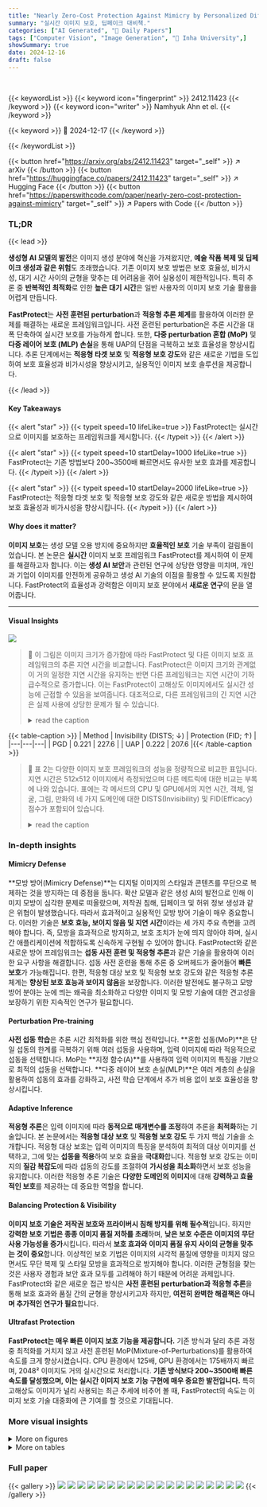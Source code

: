```yaml
---
title: "Nearly Zero-Cost Protection Against Mimicry by Personalized Diffusion Models"
summary: "실시간 이미지 보호, 딥페이크 대비책."
categories: ["AI Generated", "🤗 Daily Papers"]
tags: ["Computer Vision", "Image Generation", "🏢 Inha University",]
showSummary: true
date: 2024-12-16
draft: false
---
```


<br>

{{< keywordList >}}
{{< keyword icon="fingerprint" >}} 2412.11423 {{< /keyword >}}
{{< keyword icon="writer" >}} Namhyuk Ahn et el. {{< /keyword >}}
 
{{< keyword >}} 🤗 2024-12-17 {{< /keyword >}}
 
{{< /keywordList >}}

{{< button href="https://arxiv.org/abs/2412.11423" target="_self" >}}
↗ arXiv
{{< /button >}}
{{< button href="https://huggingface.co/papers/2412.11423" target="_self" >}}
↗ Hugging Face
{{< /button >}}
{{< button href="https://paperswithcode.com/paper/nearly-zero-cost-protection-against-mimicry" target="_self" >}}
↗ Papers with Code
{{< /button >}}




### TL;DR


{{< lead >}}

**생성형 AI 모델의 발전**은 이미지 생성 분야에 혁신을 가져왔지만, **예술 작품 복제 및 딥페이크 생성과 같은 위험**도 초래했습니다. 기존 이미지 보호 방법은 보호 효율성, 비가시성, 대기 시간 사이의 균형을 맞추는 데 어려움을 겪어 실용성이 제한적입니다. 특히 추론 중 **반복적인 최적화**로 인한 **높은 대기 시간**은 일반 사용자의 이미지 보호 기술 활용을 어렵게 만듭니다.

**FastProtect**는 **사전 훈련된 perturbation**과 **적응형 추론 체계**를 활용하여 이러한 문제를 해결하는 새로운 프레임워크입니다. 사전 훈련된 perturbation은 추론 시간을 대폭 단축하여 실시간 보호를 가능하게 합니다. 또한, **다중 perturbation 혼합 (MoP)** 및 **다중 레이어 보호 (MLP) 손실**을 통해 UAP의 단점을 극복하고 보호 효율성을 향상시킵니다. 추론 단계에서는 **적응형 타겟 보호** 및 **적응형 보호 강도**와 같은 새로운 기법을 도입하여 보호 효율성과 비가시성을 향상시키고, 실용적인 이미지 보호 솔루션을 제공합니다.

{{< /lead >}}


#### Key Takeaways

{{< alert "star" >}}
{{< typeit speed=10 lifeLike=true >}} FastProtect는 실시간으로 이미지를 보호하는 프레임워크를 제시합니다. {{< /typeit >}}
{{< /alert >}}

{{< alert "star" >}}
{{< typeit speed=10 startDelay=1000 lifeLike=true >}} FastProtect는 기존 방법보다 200~3500배 빠르면서도 유사한 보호 효과를 제공합니다. {{< /typeit >}}
{{< /alert >}}

{{< alert "star" >}}
{{< typeit speed=10 startDelay=2000 lifeLike=true >}} FastProtect는 적응형 타겟 보호 및 적응형 보호 강도와 같은 새로운 방법을 제시하여 보호 효율성과 비가시성을 향상시킵니다. {{< /typeit >}}
{{< /alert >}}

#### Why does it matter?
**이미지 보호**는 생성 모델 오용 방지에 중요하지만 **효율적인 보호** 기술 부족이 걸림돌이었습니다. 본 논문은 **실시간** 이미지 보호 프레임워크 FastProtect를 제시하여 이 문제를 해결하고자 합니다. 이는 **생성 AI 보안**과 관련된 연구에 상당한 영향을 미치며, 개인과 기업이 이미지를 안전하게 공유하고 생성 AI 기술의 이점을 활용할 수 있도록 지원합니다. FastProtect의 효율성과 강력함은 이미지 보호 분야에서 **새로운 연구**의 문을 열어줍니다.

------
#### Visual Insights



![](https://arxiv.org/html/2412.11423/x1.png)

> 🔼 이 그림은 이미지 크기가 증가함에 따라 FastProtect 및 다른 이미지 보호 프레임워크의 추론 지연 시간을 비교합니다. FastProtect은 이미지 크기와 관계없이 거의 일정한 지연 시간을 유지하는 반면 다른 프레임워크는 지연 시간이 기하급수적으로 증가합니다. 이는 FastProtect이 고해상도 이미지에서도 실시간 성능에 근접할 수 있음을 보여줍니다. 대조적으로, 다른 프레임워크의 긴 지연 시간은 실제 사용에 상당한 문제가 될 수 있습니다.
> <details>
> <summary>read the caption</summary>
> (a) Inference latency (log-scaled) vs. image size
> </details>





{{< table-caption >}}
| Method | Invisibility (DISTS; ↓) | Protection (FID; ↑) |
|---|---|---| 
| PGD | 0.221 | 227.6 |
| UAP | 0.222 | 207.6 |{{< /table-caption >}}

> 🔼 표 2는 다양한 이미지 보호 프레임워크의 성능을 정량적으로 비교한 표입니다. 지연 시간은 512x512 이미지에서 측정되었으며 다른 메트릭에 대한 비교는 부록에 나와 있습니다. 표에는 각 메서드의 CPU 및 GPU에서의 지연 시간, 객체, 얼굴, 그림, 만화의 네 가지 도메인에 대한 DISTS(Invisibility) 및 FID(Efficacy) 점수가 포함되어 있습니다.
> <details>
> <summary>read the caption</summary>
> Table 2: Quantitative comparison. Latency is measured on 512×\times×512 image. Comparisons of other metrics are shown in Appendix.
> </details>





### In-depth insights


#### Mimicry Defense
**모방 방어(Mimicry Defense)**는 디지털 이미지의 스타일과 콘텐츠를 무단으로 복제하는 것을 방지하는 데 중점을 둡니다. 확산 모델과 같은 생성 AI의 발전으로 인해 이미지 모방이 심각한 문제로 떠올랐으며, 저작권 침해, 딥페이크 및 허위 정보 생성과 같은 위협이 발생했습니다. 따라서 효과적이고 실용적인 모방 방어 기술이 매우 중요합니다. 이러한 기술은 **보호 효능, 보이지 않음 및 지연 시간**이라는 세 가지 주요 측면을 고려해야 합니다. 즉, 모방을 효과적으로 방지하고, 보호 조치가 눈에 띄지 않아야 하며, 실시간 애플리케이션에 적합하도록 신속하게 구현될 수 있어야 합니다. FastProtect와 같은 새로운 방어 프레임워크는 **섭동 사전 훈련 및 적응형 추론**과 같은 기술을 활용하여 이러한 요구 사항을 해결합니다. 섭동 사전 훈련을 통해 추론 중 오버헤드가 줄어들어 **빠른 보호**가 가능해집니다. 한편, 적응형 대상 보호 및 적응형 보호 강도와 같은 적응형 추론 체계는 **향상된 보호 효능과 보이지 않음**을 보장합니다. 이러한 발전에도 불구하고 모방 방어 분야는 눈에 띄는 왜곡을 최소화하고 다양한 이미지 및 모방 기술에 대한 견고성을 보장하기 위한 지속적인 연구가 필요합니다.

#### Perturbation Pre-training
**사전 섭동 학습**은 추론 시간 최적화를 위한 핵심 전략입니다. **혼합 섭동(MoP)**은 단일 섭동의 한계를 극복하기 위해 여러 섭동을 사용하며, 입력 이미지에 따라 적응적으로 섭동을 선택합니다. MoP는 **지정 함수(A)**를 사용하여 입력 이미지의 특징을 기반으로 최적의 섭동을 선택합니다. **다중 레이어 보호 손실(MLP)**은 여러 계층의 손실을 활용하여 섭동의 효과를 강화하고, 사전 학습 단계에서 추가 비용 없이 보호 효율성을 향상시킵니다.

#### Adaptive Inference
**적응형 추론**은 입력 이미지에 따라 **동적으로 매개변수를 조정**하여 추론을 **최적화**하는 기술입니다. 본 논문에서는 **적응형 대상 보호** 및 **적응형 보호 강도** 두 가지 핵심 기술을 소개합니다. 적응형 대상 보호는 입력 이미지의 특징을 분석하여 최적의 대상 이미지를 선택하고, 그에 맞는 **섭동을 적용**하여 보호 효율을 **극대화**합니다. 적응형 보호 강도는 이미지의 **질감 복잡도**에 따라 섭동의 강도를 조절하여 **가시성을 최소화**하면서 보호 성능을 유지합니다. 이러한 적응형 추론 기술은 **다양한 도메인의 이미지**에 대해 **강력하고 효율적인 보호**를 제공하는 데 중요한 역할을 합니다.

#### Balancing Protection & Visibility
**이미지 보호 기술은 저작권 보호와 프라이버시 침해 방지를 위해 필수적**입니다. 하지만 **강력한 보호 기법은 종종 이미지 품질 저하를 초래**하며, **낮은 보호 수준은 이미지의 무단 사용 가능성을 증가**시킵니다. 따라서 **보호 효과와 이미지 품질 유지 사이의 균형을 맞추는 것이 중요**합니다. 이상적인 보호 기법은 이미지의 시각적 품질에 영향을 미치지 않으면서도 무단 복제 및 스타일 모방을 효과적으로 방지해야 합니다. 이러한 균형점을 찾는 것은 사용자 경험과 보안 효과 모두를 고려해야 하기 때문에 어려운 과제입니다. FastProtect와 같은 새로운 접근 방식은 **사전 훈련된 perturbation과 적응형 추론**을 통해 보호 효과와 품질 간의 균형을 향상시키고자 하지만, **여전히 완벽한 해결책은 아니며 추가적인 연구가 필요**합니다.

#### Ultrafast Protection
**FastProtect는 매우 빠른 이미지 보호 기능을 제공합니다.** 기존 방식과 달리 추론 과정 중 최적화를 거치지 않고 사전 훈련된 MoP(Mixture-of-Perturbations)를 활용하여 속도를 크게 향상시켰습니다. CPU 환경에서 125배, GPU 환경에서는 175배까지 빠르며, 2048² 이미지도 거의 실시간으로 처리합니다. **기존 방식보다 200~3500배 빠른 속도를 달성했으며, 이는 실시간 이미지 보호 기능 구현에 매우 중요한 발전입니다.** 특히 고해상도 이미지가 널리 사용되는 최근 추세에 비추어 볼 때, FastProtect의 속도는 이미지 보호 기술 대중화에 큰 기여를 할 것으로 기대됩니다.


### More visual insights

<details>
<summary>More on figures
</summary>


![](https://arxiv.org/html/2412.11423/x2.png)

> 🔼 FastProtect는 보호 효율성(FID, 높을수록 좋음)과 비가시성(DISTS, 낮을수록 좋음) 간의 균형 측면에서 다른 보호 방법보다 개선된 성능을 보입니다. 즉, FastProtect는 다른 방법들과 비슷한 수준의 보호 효율성을 제공하면서 이미지의 시각적 품질 손상을 최소화합니다.
> <details>
> <summary>read the caption</summary>
> (b) Protection efficacy vs. invisibility
> </details>



![](https://arxiv.org/html/2412.11423/extracted/6071663/figures/overview.png)

> 🔼 FastProtect는 확산 모델을 이용한 이미지 스타일 모방 방지 기술입니다. 그림 1(a)는 이미지 크기에 따른 FastProtect와 기존 방법들의 추론 시간을 비교합니다. FastProtect는 2048x2048 크기의 이미지도 실시간으로 처리할 수 있을 만큼 매우 빠른 속도를 보여줍니다. 그림 1(b)는 스타일 모방 방지 효과(FID, 높을수록 좋음)와 이미지 변형 정도(DISTS, 낮을수록 좋음)의 관계를 나타냅니다. FastProtect는 기존 방법들에 비해 스타일 모방 방지 효과는 유지하면서 이미지 변형을 최소화하는 것을 보여줍니다.
> <details>
> <summary>read the caption</summary>
> Figure 1: (a) FastProtect shows unprecedented speed in protection against diffusion models. On an A100 GPU, FastProtect achieves real-time latency even for processing 20482superscript204822048^{2}2048 start_POSTSUPERSCRIPT 2 end_POSTSUPERSCRIPT-px image, while others require substantially longer time. (b) In terms of the trade-off between protection efficacy (FID, ↑↑\uparrow↑ is better) and invisibility (DISTS, ↓↓\downarrow↓ is better), FastProtect exhibits improvement over other protection methods.
> </details>



![](https://arxiv.org/html/2412.11423/extracted/6071663/figures/analysis1/a.jpg)

> 🔼 이 그림은 이미지 보호 프레임워크의 세 가지 주요 접근 방식을 비교하여 보여줍니다. (a) **반복 최적화:** 이 전통적인 접근 방식은 추론 중에 최적화를 수행하여 매우 느린 보호 속도를 초래합니다. 학습 단계가 없습니다. (b) **UAP (Universal Adversarial Perturbation):** 사전 학습된 단일 perturbation을 사용하지만 이미지에 구애받지 않는 특성으로 인해 보호 효율성이 떨어집니다. (c) **FastProtect (제안된 방법):** UAP와 유사하게 사전 학습 방식을 채택하지만, 여러 개의 perturbation을 사용하고 입력 이미지에 따라 적응적으로 perturbation을 선택하는 MoP(Mixture-of-Perturbation) 방식을 사용합니다. 또한, 다중 레이어 보호 손실을 통해 보호 효율성을 향상시키고, 추론 시 적응형 타겟 보호 및 적응형 보호 강도를 통해 효율성과 보이지 않는 perturbation을 개선합니다.
> <details>
> <summary>read the caption</summary>
> Figure 2:  Model overview. (a) Current iterative optimization approaches lack a training phase and perform optimization during inference, resulting in extremely slow protection. (b) UAP [moosavi2017universal] introduces pre-training of perturbations, but their image-agnostic nature leads to degraded protection efficacy. (c) Combining the advantages of both paradigms, FastProtect adopts a pre-training approach similar to UAP but with a novel mixture-of-perturbation scheme and multi-layer protection loss to enhance protection efficacy. At inference, adaptive targeted protection further boosts protection efficacy with minimal additional cost, and adaptive protection strength improves invisibility.
> </details>



![](https://arxiv.org/html/2412.11423/extracted/6071663/figures/analysis1/b.jpg)

> 🔼 이 표는 이미지 보호 방법의 효과를 비교합니다. PGD(Projected Gradient Descent)는 반복적 최적화를 사용하여 이미지별로 최적의 보호 효과를 제공하는 반면 UAP(Universal Adversarial Perturbation)는 사전 훈련된 단일 보호 방식을 모든 이미지에 적용하여 효율성을 높입니다. 표의 상단 부분은 DISTS(invisibility)와 FID(protection efficacy) 메트릭을 사용하여 두 방법의 성능을 비교하고, 하단 부분은 LoRA를 사용하여 생성된 모방 이미지를 보여줍니다. 결과적으로 UAP는 PGD에 비해 보호 효과가 낮지만 속도는 훨씬 빠릅니다.
> <details>
> <summary>read the caption</summary>
> Table 1: PGD vs. UAP (Top) Invisibility (DISTS) and protection efficacy (FID) comparison. (Bottom) Mimicry results via LoRA.
> </details>



![](https://arxiv.org/html/2412.11423/extracted/6071663/figures/comp/qual1.jpg)

> 🔼 이 그림은 대상 이미지의 텍스처 복잡도와 대상 이미지의 패턴 반복 횟수 사이의 관계를 보여줍니다. 간단한 텍스처 이미지는 낮은 반복 대상으로 보호되지만 높은 반복 대상을 사용하면 실패합니다. 반대로 복잡한 텍스처 이미지의 경우입니다. 즉, 입력 이미지의 텍스처 복잡도와 일치하도록 패턴 이미지를 조정해야 효과적인 보호가 가능함을 시사합니다.
> <details>
> <summary>read the caption</summary>
> Figure 3: Relationship between target image’s pattern repetition and input image’s texture. Simple textured image is successfully protected by a low repetition target, but fails when using a high repetition target; vice versa for complex texture cases.
> </details>



![](https://arxiv.org/html/2412.11423/x3.png)

> 🔼 원본 이미지와 보호된 이미지를 LPIPS로 비교하여 사람의 인지 능력과 매우 유사한 거리 맵을 얻을 수 있습니다. 거리 맵에서 밝은 영역은 미묘한 왜곡이 더 두드러지는 영역을 나타냅니다. 즉, 사람이 보기에 왜곡이 더 잘 보이는 영역과 LPIPS 거리 맵에서 밝은 영역이 일치하는 것을 보여줍니다. 이는 FastProtect에서 사용하는 적응형 보호 강도 접근 방식의 핵심 아이디어를 뒷받침하는 그림입니다. 즉, 사람이 인지하기 쉬운 영역은 보호 강도를 낮추고, 그렇지 않은 영역은 보호 강도를 높이는 전략을 사용합니다.
> <details>
> <summary>read the caption</summary>
> Figure 4: Given the original and protected images, we obtain the LPIPS distance map, which remarkably aligns with human perception. The brighter regions on the perceptual map indicate areas where subtle distortions are more noticeable.
> </details>



![](https://arxiv.org/html/2412.11423/x4.png)

> 🔼 Figure 5는 다양한 이미지 보호 프레임워크의 질적 비교를 보여줍니다. 상단 행에는 확대된 부분이 삽입된 보호된 이미지가 표시됩니다. 하단 행에는 개인화된 LoRA에서 생성된 두 개의 출력 이미지가 표시됩니다. 이 그림은 서로 다른 방법으로 보호된 이미지가 LoRA를 사용한 개인화에 어떤 영향을 받는지 보여줍니다. 깨끗한 이미지(a)는 LoRA에 의해 성공적으로 모방되지만, 보호된 이미지(b-h)는 LoRA가 원본 이미지를 모방하지 못하도록 합니다. 그러나 보호된 이미지에서 눈에 띄는 왜곡이 관찰될 수 있습니다. 예를 들어, AdvDM과 Anti-DB에서 보호된 이미지에는 눈에 띄는 노이즈 패턴이 나타나고, PhotoGuard는 전체적인 색상 변화가 발생하며, Mist는 이미지의 일부를 흐리게 만드는 경향이 있습니다. Impasto와 SDST에서 보호된 이미지는 상대적으로 왜곡이 덜하지만, FastProtect가 가장 눈에 띄지 않는 왜곡을 생성합니다. 이는 FastProtect가 보호 효과와 비가시성 사이에서 더 나은 균형을 이룬다는 것을 시사합니다.
> <details>
> <summary>read the caption</summary>
> Figure 5: Qualitative comparison of different protection frameworks. (Top) Protected image with a zoomed-in patch in the inset. (Bottom) Two output images from the personalized LoRA.
> </details>



![](https://arxiv.org/html/2412.11423/extracted/6071663/figures/analysis3/fig_group.png)

> 🔼 이 표는 FastProtect의 각 구성 요소가 보호 효율성에 미치는 영향을 분석한 ablation study 결과를 보여줍니다. UAP는 기준선(PhotoGuard)에 비해 보호 효율성이 크게 떨어지지만, MoP를 도입하면 성능이 회복됩니다. 하지만 할당 함수 A를 사용하지 않으면 개선 효과가 제한적입니다. MLP 손실을 추가하면 보호 효율성이 크게 향상되고, 적응형 대상 보호 기능도 마찬가지로 성능을 향상시킵니다. 전반적으로 사전 훈련 및 추론 단계에서 새로운 모듈을 통합하여 FastProtect는 훨씬 빠른 추론으로 더 나은 보호 효율성을 달성할 수 있습니다.
> <details>
> <summary>read the caption</summary>
> Table 3: Ablation study.
> </details>



![](https://arxiv.org/html/2412.11423/x5.png)

> 🔼 표 4는 FastProtect가 보호 로버스트니스 시나리오에서 어떻게 작동하는지에 대한 분석을 제공합니다. 즉, 보호된 이미지가 노이즈 추가, JPEG 압축, 임의 크기 조정과 같은 대응책에 얼마나 취약한지 분석합니다. PhotoGuard [45]가 기준선으로 사용됩니다. 이 표는 다양한 시나리오에서 PhotoGuard 및 FastProtect의 보이지 않음 및 효능 메트릭을 보여줍니다. FastProtect는 이러한 시나리오에서 기준선과 비슷한 성능을 보여줍니다.
> <details>
> <summary>read the caption</summary>
> Table 4: Analysis on protection robustness scenarios.
> </details>



![](https://arxiv.org/html/2412.11423/x6.png)

> 🔼 이 그래프는 MoP(Mixture-of-Perturbation)의 학습 데이터셋에 따른 도메인 일반화 성능을 보여줍니다. x축은 학습에 사용된 데이터셋의 종류(Object, Face, Painting, Cartoon, All)을 나타내고, y축은 FID 점수를 나타냅니다. FID 점수가 높을수록 이미지 생성 모델이 원본 이미지와 다른 이미지를 생성함을 의미하며, 따라서 더 강력한 보호 성능을 나타냅니다. MoP는 Object, Face, Painting, Cartoon 네 가지 도메인의 데이터를 모두 사용하여 학습했을 때 가장 높은 FID 점수를 보입니다. 흥미롭게도, 특정 도메인의 데이터만 사용하여 학습했을 때에도 다른 도메인의 이미지에 대해 비교적 안정적인 보호 성능을 보이는 것을 확인할 수 있습니다. 이는 MoP가 unseen 도메인에 대해서도 효과적으로 대응할 수 있음을 시사합니다.
> <details>
> <summary>read the caption</summary>
> (a) Domain Generalization of MoP
> </details>



![](https://arxiv.org/html/2412.11423/x7.png)

> 🔼 이 그래프는 할당 함수(Assignment Function)의 유무에 따른 MoP의 보호 효과를 FID 점수로 비교하여 보여줍니다. 할당 함수 A를 사용하지 않는 MoP(MoP w/o A)는 단일 UAP보다 성능이 향상되지만, 할당 함수 A를 사용하는 MoP는 할당 함수가 없는 MoP보다 더욱 향상된 보호 효과를 보여줍니다. 즉, 할당 함수를 통해 입력 이미지의 특징을 고려하여 MoP를 적용하면 보호 효과가 더욱 향상됨을 나타냅니다. 이는 단순히 perturbation의 수를 늘리는 것보다 이미지의 특징에 맞춰 perturbation을 적용하는 것이 중요함을 시사합니다.
> <details>
> <summary>read the caption</summary>
> (b) Effect of Assignment Function
> </details>



![](https://arxiv.org/html/2412.11423/x8.png)

> 🔼 이 그림은 MoP(Mixture-of-Perturbation) 그룹의 예시들을 보여줍니다. MoP는 여러 개의 perturbation들을 가지고 있으며, 입력 이미지의 특징에 따라 적절한 perturbation을 선택하여 적용합니다. 그림 6c에서 각 perturbation에 할당된 대표적인 이미지들을 확인할 수 있습니다. 각 그룹의 이미지들은 특정한 특징(예: 텍스처, 장면)에 따라 그룹화되어 있습니다. 예를 들어, 첫 번째 perturbation (좌측 상단)은 주로 어두운 배경의 얼굴, 인물 사진 또는 물체의 클로즈업 이미지들을 그룹화합니다. 두 번째 perturbation (우측 상단)에는 적당한 장면 복잡도 또는 텍스처를 가진 이미지들이 포함됩니다. 세 번째 perturbation (좌측 하단)은 데이터셋에서 가장 단순한 이미지, 특히 만화 또는 Subject 도메인의 단순한 물체와 최소한의 배경을 가진 이미지를 선택합니다. 마지막으로 네 번째 perturbation (우측 하단)은 가장 복잡한 텍스처의 이미지들을 그룹화합니다. 예를 들어, Subject 도메인에서 잔디 배경과 같이 세부적인 텍스처가 있는 이미지들이 주로 여기에 선택되며, 얼굴, 만화 및 그림 도메인에서는 복잡하고 세부적인 배경이나 장면이 있는 이미지들도 이 범주에 속합니다.
> <details>
> <summary>read the caption</summary>
> (c) Examples of MoP Group
> </details>



![](https://arxiv.org/html/2412.11423/x9.png)

> 🔼 이 그림은 사전 훈련 단계에서 제안된 모듈들을 분석한 결과를 보여줍니다. (a)는 MoP의 도메인 일반화를 나타내며, 훈련 데이터셋이 제한적이더라도 MoP가 보이지 않는 도메인을 효과적으로 처리함을 보여줍니다. (b)는 할당 함수의 효과를 나타내며, 할당 함수 A를 사용하지 않을 경우 성능 향상이 제한적임을 보여줍니다. (c)는 K=4일 때 각각의 perturbation에 할당된 대표 이미지들을 시각화하여, 이미지들이 특정 구별되는 특징(예: 텍스처, 장면)에 따라 그룹화되는 것을 보여줍니다.
> <details>
> <summary>read the caption</summary>
> Figure 6: Analysis of the proposed modules in the pre-training phase.
> </details>



![](https://arxiv.org/html/2412.11423/x10.png)

> 🔼 (a)는 입력 이미지의 텍스처 복잡도에 따라 서로 다른 패턴 반복을 가진 타겟 이미지를 사용하여 보호 효과를 분석한 결과입니다. 단순 텍스처 이미지는 낮은 패턴 반복 타겟을 사용할 때 효과적으로 보호되지만, 높은 패턴 반복 타겟을 사용하면 보호 성능이 저하됩니다. 반대로, 복잡한 텍스처 이미지의 경우, 높은 패턴 반복 타겟이 더 효과적인 보호를 제공합니다. 이는 입력 이미지의 텍스처 복잡도와 타겟 이미지의 패턴 반복 사이에 연관성이 있음을 시사합니다. 따라서 FastProtect는 입력 이미지의 텍스처 복잡도에 따라 최적의 타겟 이미지를 선택하는 적응형 타겟 보호 방식을 사용합니다. 즉, 입력 이미지의 잠재 코드와 가장 유사한 잠재 코드를 가진 타겟 이미지를 선택하여 MoP를 적용합니다. 이를 통해 다양한 도메인의 이미지에 대해 강력한 보호 성능을 달성할 수 있습니다.
> <details>
> <summary>read the caption</summary>
> (a) Adapt. Targeted Protection
> </details>



![](https://arxiv.org/html/2412.11423/x11.png)

> 🔼 이 그림은 FastProtect에서 적응형 보호 강도 모듈의 효과를 보여줍니다. 섭동 예산을 조정하여 보호 강도를 변경하면서 결과를 보고합니다. 이 모듈이 없으면 보호 효율과 비가시성 간의 균형이 전체 모델보다 나빠집니다. 예산이 적을 때는 섭동이 본질적으로 최소화되므로 차이가 미미할 수 있습니다. 그러나 보호 강도가 강해지면 차이가 커집니다.
> <details>
> <summary>read the caption</summary>
> (b) Adapt. Protection Strength
> </details>



![](https://arxiv.org/html/2412.11423/extracted/6071663/figures/comp/qual2.jpg)

> 🔼 이 그림은 FastProtect에 PGD(Projected Gradient Descent)를 추가로 적용하여 이미지 보호 효과를 더욱 향상시킨 결과를 보여줍니다. FastProtect는 사전 훈련된 perturbation을 사용하여 빠른 처리 속도를 제공하지만, PGD와 같은 iterative optimization 기법을 추가로 적용하면 보호 효과를 높일 수 있습니다. 그림에서 볼 수 있듯이, FastProtect + PGD는 기준선(Baseline)보다 더 적은 단계만으로도 더 높은 보호 효과를 달성합니다. 즉, FastProtect 결과물을 초기값으로 사용하여 PGD를 적용하면 효율적으로 보호 성능을 향상시킬 수 있습니다.
> <details>
> <summary>read the caption</summary>
> (c) FastProtect + PGD Refine
> </details>



![](https://arxiv.org/html/2412.11423/extracted/6071663/figures/comp/qual3.jpg)

> 🔼 Figure 7은 추론 단계에서 FastProtect의 다양한 모듈들을 분석한 결과를 보여줍니다. (a)는 적응형 타겟 보호 기법의 효과를, (b)는 적응형 보호 강도 기법의 효과를, (c)는 FastProtect에 반복 최적화 기법(PGD)을 추가 적용했을 때의 결과를 나타냅니다.   (a) 적응형 타겟 보호: 입력 이미지의 텍스처 복잡도에 따라 패턴 반복이 적거나 많은 타겟 이미지를 사용했을 때의 보호 효과 차이를 보여줍니다. FastProtect는 다양한 시나리오에서 거의 최적의 성능을 보입니다.  (b) 적응형 보호 강도: 제안된 적응형 보호 강도 기법을 사용했을 때와 사용하지 않았을 때의 보호 효과 및 보호 강도 간의 trade-off를 보여줍니다. 이 모듈을 사용하면 보호 강도와 가시성 사이의 균형이 향상됩니다.  (c) FastProtect + PGD 개선: FastProtect 결과를 초기 섭동으로 사용하고 PGD를 통해 추가로 개선했을 때의 결과를 보여줍니다. FastProtect가 반복 최적화 기술의 우수한 초기 체크포인트 역할을 하며, 더 높은 보호 효과를 얻을 수 있음을 알 수 있습니다.
> <details>
> <summary>read the caption</summary>
> Figure 7: Analysis of the proposed modules in the inference phase.
> </details>



</details>




<details>
<summary>More on tables
</summary>


{{< table-caption >}}
| Method | Latency | Object | Face | Painting | Cartoon |
|---|---|---|---|---|---| 
| AdvDM [liang2023adversarial] | 1210s / 35s | 0.197 / **220.0** | 0.173 / 303.8 | 0.153 / **357.6** | 0.271 / 212.5 |
| PhotoGuard [salman2023raising] | **370s** / **7s** | 0.203 / **223.0** | 0.189 / **308.7** | **0.107** / 350.9 | 0.209 / 219.1 |
| Anti-DB [van2023anti] | 7278s / 225s | 0.239 / 214.4 | 0.162 / 301.4 | 0.114 / 347.7 | 0.294 / **225.4** |
| Mist [liang2023mist] | 1440s / 40s | **0.185** / 217.2 | **0.154** / 307.5 | 0.129 / **357.0** | 0.223 / 223.7 |
| Impasto [ahn2024imperceptible] | 830s / 19s | 0.201 / 213.8 | 0.198 / 298.4 | 0.123 / 352.4 | **0.207** / 215.5 |
| SDST [xue2023toward] | 1410s / 24s | 0.242 / 219.2 | 0.244 / 302.1 | 0.152 / 354.1 | 0.237 / **222.7** |
| FastProtect | **2.9s** / **0.04s** | **0.155** / **223.0** | **0.149** / **308.9** | **0.110** / 356.1 | **0.186** / 220.3 |{{< /table-caption >}}
> 🔼 이 표는 알려지지 않은 확산 모델과 개인화 방법을 사용하는 블랙박스 보호 시나리오에 대한 분석을 제공합니다. 표에서 Unknown Model 열은 Stable Diffusion v2.1과 SD-XL에 대한 결과를 보여주고 Unknown Personalization 열은 Textual Inversion(TI)과 DreamStyler를 사용한 결과를 보여줍니다. 각 셀은 DISTS(Invisibility)와 FID(Protection Efficacy)를 포함하고, 각 도메인(Subject, Cartoon)에 대해 PhotoGuard와 FastProtect 방법을 비교합니다.
> <details>
> <summary>read the caption</summary>
> Table 5: Analysis of black-box protection scenarios (unknown diffusion models and personalization methods).
> </details>

{{< table-caption >}}
| Configuration | FID (↑) |
|---|---| 
| PhotoGuard | 227.6 |
| UAP [moosavi2017universal] | 207.6 |
| MoP (w/o \mathcal{A}) | 214.5 |
| MoP | 225.9 |
| + MLP Loss | 234.6 |
| + Adapt. Target | 238.8 |{{< /table-caption >}}
> 🔼 표 6은 그림 7(a)에 나타난 적응형 대상 보호의 효과에 대한 정량적 보고서를 제공합니다. 그림 7(a)는 대상 이미지의 패턴 반복과 입력 이미지의 질감 사이의 관계를 분석한 그림으로, 다양한 패턴 반복을 가진 대상 이미지를 사용하여 입력 이미지의 질감 복잡성과 일치시키는 방법을 보여줍니다. 표 6은 각각 낮음, 중간, 높음의 패턴 반복을 나타내는 세 가지 패턴 이미지와 이에 따른 세 가지 MoP(Mixture of Perturbations) 모델을 사용하여, 입력 이미지 도메인(객체, 얼굴, 그림, 만화)별로 보호 효과(FID)를 측정한 결과를 보여줍니다. 또한, 적응형 대상 보호 방식을 적용한 결과도 함께 제시하여, 입력 이미지의 특성에 따라 최적의 대상 이미지를 선택하는 것이 보호 효과를 향상시키는 데 중요함을 보여줍니다.
> <details>
> <summary>read the caption</summary>
> Table 6: Quantitative report on the effect of adaptive targeted protection shown in Figure 7(a).
> </details>

{{< table-caption >}}
| Domain | Method | Invisibility | Countermeasure | Countermeasure | Arbitrary Size |
|---|---|---|---|---|---| 
|---|---| Noise | JPEG |---| 
| Subject | PhotoGuard | 0.203 | 193.3 | **193.2** | 193.5 |
|  | FastProtect | **0.155** | **214.4** | 191.3 | **219.1** |
| Cartoon | PhotoGuard | 0.209 | **192.9** | 193.1 | 190.7 |
|  | FastProtect | **0.186** | 191.8 | **199.9** | **204.0** |{{< /table-caption >}}
> 🔼 표 7은 모든 보호 프레임워크에 대해 perturbation 강도(η)를 8로 고정했을 때의 정량적 비교를 보여줍니다. 즉, perturbation 예산을 동일하게 설정하여 각 방법의 보호 효능과 비가시성 간의 trade-off를 비교합니다. 대부분의 경우 FastProtect는 적당한 보호 효능을 달성하면서 비가시성 측면에서 뛰어난 결과를 보여줍니다. 이러한 균형은 보호-비가시성 trade-off를 고려할 때 FastProtect가 매우 잘 수행됨을 시사합니다.
> <details>
> <summary>read the caption</summary>
> Table 7: Quantitative comparison when fix the perturbation strength (η𝜂\etaitalic_η) to eight for all the protection frameworks.
> </details>

{{< table-caption >}}
| Domain | Method | Invisibility | → SD-v2.1 [rombach2022high] | → SD-XL [podell2023sdxl] | TI [gal2022image] | DreamStyler [ahn2023dreamstyler] |
|---|---|---|---|---|---|---|
| Subject | PhotoGuard | 0.203 | 176.6 | 190.9 | 290.2 | 224.9 |
|  | FastProtect | **0.155** | **177.5** | **218.4** | **305.6** | **231.3** |
| Cartoon | PhotoGuard | 0.209 | 179.3 | 195.1 | **306.4** | 193.7 |
|  | FastProtect | **0.186** | **188.3** | **207.3** | 305.7 | **209.9** |{{< /table-caption >}}
> 🔼 표 8은 논문의 4.1절 '모델 비교'에서 사용된 Subject 도메인에 대한 추가적인 정량적 비교 결과를 보여줍니다. 표는 여러 이미지 보호 프레임워크의 성능을 비교하기 위해 DISTS, LPIPSVGG, AHIQ, FID, TOPIQ-NR, QAlign과 같은 다양한 메트릭을 사용합니다. Subject 도메인은 실제 사물 이미지를 포함하며, 표는 각 메트릭에 대한 각 프레임워크의 점수를 보여줍니다. 이를 통해 invisibility와 protection efficacy 간의 균형을 더 자세히 분석하고 FastProtect가 다른 프레임워크에 비해 어떤 장점을 가지는지 확인합니다.
> <details>
> <summary>read the caption</summary>
> Table 8: Additional quantitative comparison on the Subject domain.
> </details>

{{< table-caption >}}
| Target Image | Inference Domains | | | |
| --- | --- | --- | --- | --- |
| | Object | Face | Painting | Cartoon |
| Low rep. | 200.1 | **327.7** | 347.5 | **237.3** |
| Mid rep. | 207.2 | 297.9 | <ins>349.3</ins> | 234.6 |
| High rep. | <ins>208.3</ins> | 270.7 | 348.5 | 211.8 |
| Adaptive target | **208.5** | <ins>320.2</ins> | **349.4** | <ins>235.4</ins> |{{< /table-caption >}}
> 🔼 얼굴 도메인에 대한 추가적인 정량적 비교표입니다. 표에는 여러 이미지 보호 프레임워크에 대한 DISTS, LPIPSVGG, AHIQ, FID, TOPIQ-NR, QAlign 점수가 나와 있습니다. 이 표는 논문의 4.1절 '모델 비교'에 나오는 표 2에 대한 추가적인 정보를 제공하며, 얼굴 이미지 도메인에 초점을 맞춰 다양한 메트릭을 사용하여 각 프레임워크의 성능을 더 자세히 분석합니다.
> <details>
> <summary>read the caption</summary>
> Table 9: Additional quantitative comparison on the Face domain.
> </details>

{{< table-caption >}}
| Method (η=8) | Latency | Object | Face | Painting | Cartoon |
|---|---|---|---|---|---| 
| AdvDM | 1210s / 35s | **0.129** / 199.5 | **0.152** / 303.7 | **0.117** / 346.8 | 0.194 / 196.5 |
| PhotoGuard | **370s** / **7s** | 0.184 / **211.9** | 0.258 / **371.1** | 0.165 / **377.4** | 0.221 / **227.6** |
| Anti-DB | 7278s / 225s | 0.164 / 197.4 | 0.193 / 317.4 | 0.143 / 343.9 | 0.231 / 184.6 |
| Mist | 1440s / 40s | 0.185 / **217.2** | 0.259 / **365.8** | 0.166 / **386.2** | 0.223 / **223.7** |
| Impasto | 830s / 19s | 0.131 / 188.9 | 0.198 / 298.4 | 0.123 / 352.4 | **0.179** / 201.1 |
| SDST | 1410s / 24s | 0.170 / 198.0 | 0.244 / 302.1 | 0.152 / 354.1 | 0.199 / 196.7 |
| FastProtect | **2.9s** / **0.04s** | **0.097** / 200.4 | **0.149** / 308.9 | **0.048** / 348.0 | **0.186** / 220.3 |{{< /table-caption >}}
> 🔼 표 10은 그림 도메인에 대한 추가적인 정량적 비교를 제공합니다. 표에는 다양한 이미지 보호 프레임워크에 대한 DISTS, LPIPSVGG, AHIQ, FID, TOPIQ-NR, QAlign 지표가 포함되어 있습니다. 이 표는 논문의 4.1절 '모델 비교'에 나와 있는데, 여기서 저자는 그림 도메인에서 FastProtect가 다른 프레임워크에 비해 향상된 보호 효능-비가시성 절충안을 보여준다는 것을 강조합니다.
> <details>
> <summary>read the caption</summary>
> Table 10: Additional quantitative comparison on the Painting domain.
> </details>

{{< table-caption >}}
| Domain: Subject | DISTS (↓) | LPIPS_{VGG} (↓) | AHIQ (↑) | FID (↑) | TOPIQ-NR (↓) | QAlign (↓) |
|---|---|---|---|---|---|---| 
| AdvDM [liang2023adversarial] | 0.197 | 0.362 | 0.540 | **220.0** | **0.458** | **2.139** |
| PhotoGuard [salman2023raising] | 0.203 | 0.347 | 0.575 | **223.0** | 0.506 | 2.396 |
| Mist [liang2023mist] | **0.185** | **0.322** | 0.578 | 217.2 | 0.523 | 2.328 |
| SDST [xue2023toward] | 0.242 | 0.402 | 0.575 | 219.2 | 0.542 | 2.442 |
| Anti-DB [van2023anti] | 0.239 | 0.413 | 0.510 | 214.4 | **0.439** | **2.148** |
| Impasto [ahn2024imperceptible] | 0.201 | 0.378 | **0.588** | 213.8 | 0.473 | 2.183 |
| FastProtect | **0.155** | **0.258** | **0.583** | **223.0** | 0.507 | 2.364 |{{< /table-caption >}}
> 🔼 이 표는 논문의 4.1절 '모델 비교'에 있는 표 2에 대한 추가적인 정량적 비교 결과를 만화 도메인에 대해 보여줍니다. 표 2에서는 보호 강도(η)를 모든 보호 프레임워크에 대해 8로 고정했을 때의 결과를 보여주고, 본 표에서는 만화 도메인에 대한 추가적인 지표들을 포함하여 더 자세한 비교 결과를 제공합니다. 각 프레임워크에 대해 DISTS, LPIPS_VGG, AHIQ를 사용하여 보호된 이미지의 비가시성을 측정하고, FID, TOPIQ-NR, QAlign을 사용하여 개인화된 확산 모델의 보호 효율성을 평가합니다.
> <details>
> <summary>read the caption</summary>
> Table 11: Additional quantitative comparison on the Cartoon domain.
> </details>

</details>




### Full paper

{{< gallery >}}
<img src="paper_images/1.png" class="grid-w50 md:grid-w33 xl:grid-w25" />
<img src="paper_images/2.png" class="grid-w50 md:grid-w33 xl:grid-w25" />
<img src="paper_images/3.png" class="grid-w50 md:grid-w33 xl:grid-w25" />
<img src="paper_images/4.png" class="grid-w50 md:grid-w33 xl:grid-w25" />
<img src="paper_images/5.png" class="grid-w50 md:grid-w33 xl:grid-w25" />
<img src="paper_images/6.png" class="grid-w50 md:grid-w33 xl:grid-w25" />
<img src="paper_images/7.png" class="grid-w50 md:grid-w33 xl:grid-w25" />
<img src="paper_images/8.png" class="grid-w50 md:grid-w33 xl:grid-w25" />
<img src="paper_images/9.png" class="grid-w50 md:grid-w33 xl:grid-w25" />
<img src="paper_images/10.png" class="grid-w50 md:grid-w33 xl:grid-w25" />
<img src="paper_images/11.png" class="grid-w50 md:grid-w33 xl:grid-w25" />
<img src="paper_images/12.png" class="grid-w50 md:grid-w33 xl:grid-w25" />
<img src="paper_images/13.png" class="grid-w50 md:grid-w33 xl:grid-w25" />
<img src="paper_images/14.png" class="grid-w50 md:grid-w33 xl:grid-w25" />
<img src="paper_images/15.png" class="grid-w50 md:grid-w33 xl:grid-w25" />
<img src="paper_images/16.png" class="grid-w50 md:grid-w33 xl:grid-w25" />
<img src="paper_images/17.png" class="grid-w50 md:grid-w33 xl:grid-w25" />
<img src="paper_images/18.png" class="grid-w50 md:grid-w33 xl:grid-w25" />
<img src="paper_images/19.png" class="grid-w50 md:grid-w33 xl:grid-w25" />
{{< /gallery >}}